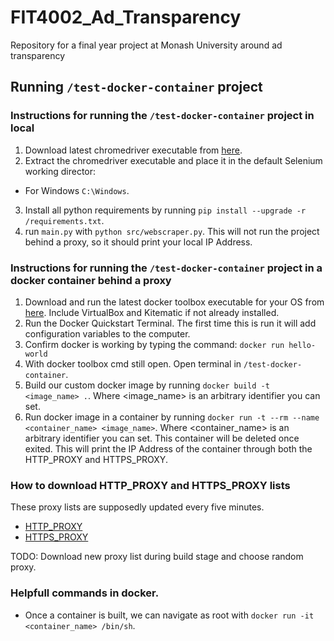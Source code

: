 # FIT4002_Ad_Transparency
Repository for a final year project at Monash University around ad transparency

## Running `/test-docker-container` project

### Instructions for running the `/test-docker-container` project in local
1. Download latest chromedriver executable from [here](https://sites.google.com/a/chromium.org/chromedriver/home).
2. Extract the chromedriver executable and place it in the default Selenium working director:
  - For Windows `C:\Windows`.
3. Install all python requirements by running `pip install --upgrade -r /requirements.txt`.
4. run `main.py` with `python src/webscraper.py`. This will not run the project behind a proxy, so it should print your local IP Address.

### Instructions for running the `/test-docker-container` project in a docker container behind a proxy
1. Download and run the latest docker toolbox executable for your OS from [here](https://github.com/docker/toolbox/releases). Include VirtualBox and Kitematic if not already installed.
2. Run the Docker Quickstart Terminal. The first time this is run it will add configuration variables to the computer.
3. Confirm docker is working by typing the command: `docker run hello-world`
5. With docker toolbox cmd still open. Open terminal in `/test-docker-container`.
6. Build our custom docker image by running `docker build -t <image_name> .`. Where <image_name> is an arbitrary identifier you can set.
7. Run docker image in a container by running `docker run -t --rm --name <container_name> <image_name>`. Where <container_name> is an arbitrary identifier you can set. This container will be deleted once exited. This will print the IP Address of the container through both the HTTP_PROXY and HTTPS_PROXY.

### How to download HTTP_PROXY and HTTPS_PROXY lists
These proxy lists are supposedly updated every five minutes.
* [HTTP_PROXY](https://api.proxyscrape.com/?request=getproxies&proxytype=http&timeout=10000&country=US&ssl=all&anonymity=elite)
* [HTTPS_PROXY](https://api.proxyscrape.com/?request=getproxies&proxytype=https&timeout=10000&country=US&ssl=all&anonymity=elite)

TODO: Download new proxy list during build stage and choose random proxy.

### Helpfull commands in docker.
* Once a container is built, we can navigate as root with `docker run -it <container_name> /bin/sh`.
